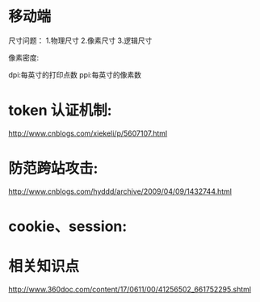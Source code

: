 
# 移动端
尺寸问题：
1.物理尺寸
2.像素尺寸
3.逻辑尺寸

像素密度:

dpi:每英寸的打印点数
ppi:每英寸的像素数

# token 认证机制:
http://www.cnblogs.com/xiekeli/p/5607107.html

# 防范跨站攻击:
http://www.cnblogs.com/hyddd/archive/2009/04/09/1432744.html

# cookie、session:

# 相关知识点
http://www.360doc.com/content/17/0611/00/41256502_661752295.shtml




